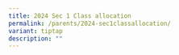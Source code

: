 ```yaml
---
title: 2024 Sec 1 Class allocation
permalink: /parents/2024-sec1classallocation/
variant: tiptap
description: ""
---
```

